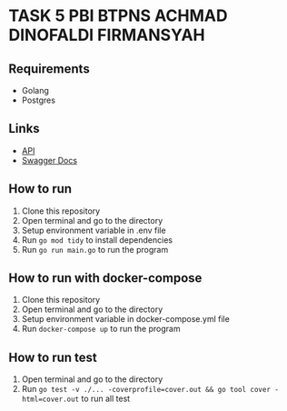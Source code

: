 # TASK 5 PBI BTPNS ACHMAD DINOFALDI FIRMANSYAH

## Requirements
- Golang
- Postgres

## Links
- [API](http://157.245.48.137:8080)
- [Swagger Docs](https://app.swaggerhub.com/apis-docs/Bangik/rakamin-btpns/1.0.0)

## How to run
1. Clone this repository
2. Open terminal and go to the directory
3. Setup environment variable in .env file
4. Run `go mod tidy` to install dependencies
5. Run `go run main.go` to run the program

## How to run with docker-compose
1. Clone this repository
2. Open terminal and go to the directory
3. Setup environment variable in docker-compose.yml file
4. Run `docker-compose up` to run the program

## How to run test
1. Open terminal and go to the directory
2. Run `go test -v ./... -coverprofile=cover.out && go tool cover -html=cover.out` to run all test
